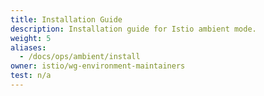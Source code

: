```yaml
---
title: Installation Guide
description: Installation guide for Istio ambient mode.
weight: 5
aliases:
  - /docs/ops/ambient/install
owner: istio/wg-environment-maintainers
test: n/a
---
```

